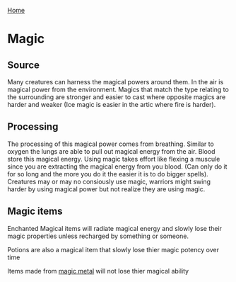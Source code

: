 [Home](../home.md)

# Magic

## Source

Many creatures can harness the magical powers around them. In the air is magical power from the environment. Magics that match the type relating to the surrounding are stronger and easier to cast where opposite magics are harder and weaker (Ice magic is easier in the artic where fire is harder). 

## Processing

The processing of this magical power comes from breathing. Similar to oxygen the lungs are able to pull out magical energy from the air. Blood store this magical energy. Using magic takes effort like flexing a muscule since you are extracting the magical energy from you blood. (Can only do it for so long and the more you do it the easier it is to do bigger spells). Creatures may or may no consiously use magic, warriors might swing harder by using magical power but not realize they are using magic. 

## Magic items

Enchanted Magical items will radiate magical energy and slowly lose their magic properties unless recharged by something or someone.

Potions are also a magical item that slowly lose thier magic potency over time

Items made from [magic metal](magic_metal.md) will not lose thier magical ability